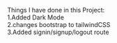 Things I have done in this Project:  
1.Added Dark Mode  
2.changes bootstrap to tailwindCSS  
3.Added signin/signup/logout route  



